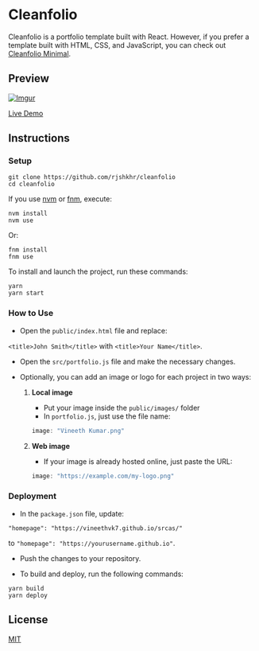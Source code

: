 # Cleanfolio

Cleanfolio is a portfolio template built with React. However, if you prefer a template built with HTML, CSS, and JavaScript, you can check out [Cleanfolio Minimal](https://github.com/rjshkhr/cleanfolio-minimal).

## Preview

[![Imgur](https://imgur.com/FwDMNEM.gif)](https://vineethvk7.github.io/srcas/)

[Live Demo](https://vineethvk7.github.io/srcas/)

## Instructions

### Setup

```shell
git clone https://github.com/rjshkhr/cleanfolio
cd cleanfolio
```

If you use [nvm](https://github.com/nvm-sh/nvm) or [fnm](https://github.com/Schniz/fnm), execute:

```shell
nvm install
nvm use
```

Or:

```shell
fnm install
fnm use
```

To install and launch the project, run these commands:

```shell
yarn
yarn start
```

### How to Use

- Open the `public/index.html` file and replace:

`<title>John Smith</title>` with `<title>Your Name</title>`.

- Open the `src/portfolio.js` file and make the necessary changes.

- Optionally, you can add an image or logo for each project in two ways:
  1. **Local image**
     - Put your image inside the `public/images/` folder
     - In `portfolio.js`, just use the file name:
      ```js
      image: "Vineeth Kumar.png"
      ```

  2. **Web image**
     - If your image is already hosted online, just paste the URL:
     ```js
     image: "https://example.com/my-logo.png"
     ```



### Deployment

- In the `package.json` file, update:

`"homepage": "https://vineethvk7.github.io/srcas/"`

to `"homepage": "https://yourusername.github.io"`.

- Push the changes to your repository.

- To build and deploy, run the following commands:

```shell
yarn build
yarn deploy
```

## License

[MIT](https://choosealicense.com/licenses/mit/)
